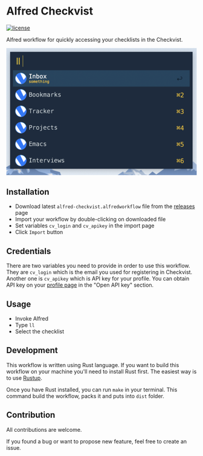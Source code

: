 # Alfred Checkvist

[![license][license-badge]](./LICENSE)

Alfred workflow for quickly accessing your checklists in the Checkvist.

![Screenshot](./docs/screenshot.png)

## Installation

- Download latest `alfred-checkvist.alfredworkflow` file from the [releases](https://github.com/rpeshkov/alfred-checkvist/releases/latest) page
- Import your workflow by double-clicking on downloaded file
- Set variables `cv_login` and `cv_apikey` in the import page
- Click `Import` button

## Credentials

There are two variables you need to provide in order to use this workflow. They are `cv_login` which is the email you used for registering in Checkvist. Another one is `cv_apikey` which is API key for your profile. You can obtain API key on your [profile page](https://checkvist.com/auth/profile#status) in the "Open API key" section.

## Usage

- Invoke Alfred
- Type `ll`
- Select the checklist

## Development

This workflow is written using Rust language. If you want to build this workflow on your machine you'll need to install Rust first. The easiest way is to use [Rustup](https://rustup.rs/).

Once you have Rust installed, you can run `make` in your terminal. This command build the workflow, packs it and puts into `dist` folder.

## Contribution

All contributions are welcome.

If you found a bug or want to propose new feature, feel free to create an issue.

[license-badge]: https://img.shields.io/badge/license-MIT-blue.svg
